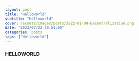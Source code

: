 ```yaml
---
layout: post
title: "Helloworld"
subtitle: "Helloworld"
cover: /assets/images/posts/2022-01-08-Decentralization.png
date: "2023/07/22 20:51:00"
categories: posts
tags: ["Helloworld"]
---
```


### HELLOWORLD